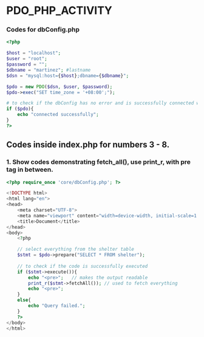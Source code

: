 # PDO_PHP_ACTIVITY


### Codes for dbConfig.php
```php
<?php

$host = "localhost";
$user = "root";
$password = "";
$dbname = "martinez"; #lastname
$dsn = "mysql:host={$host};dbname={$dbname}";

$pdo = new PDO($dsn, $user, $password);
$pdo->exec("SET time_zone = '+08:00';"); 

# to check if the dbConfig has no error and is successfully connected with the host server
if ($pdo){
    echo "connected successfully";
}
?>
```

## Codes inside index.php for numbers 3 - 8.


### 1. Show codes demonstrating fetch_all(), use print_r, with pre tag in between.
```php
<?php require_once 'core/dbConfig.php'; ?> 

<!DOCTYPE html>
<html lang="en">
<head>
    <meta charset="UTF-8">
    <meta name="viewport" content="width=device-width, initial-scale=1.0">
    <title>Document</title>
</head>
<body>
    <?php

    // select everything from the shelter table
    $stmt = $pdo->prepare("SELECT * FROM shelter");
    
    // to check if the code is successfully executed
    if ($stmt->execute()){
        echo "<pre>";   // makes the output readable
        print_r($stmt->fetchAll()); // used to fetch everything 
        echo "<pre>";
    }
    else{
        echo "Query failed.";
    }
    ?>
</body>
</html>
```
